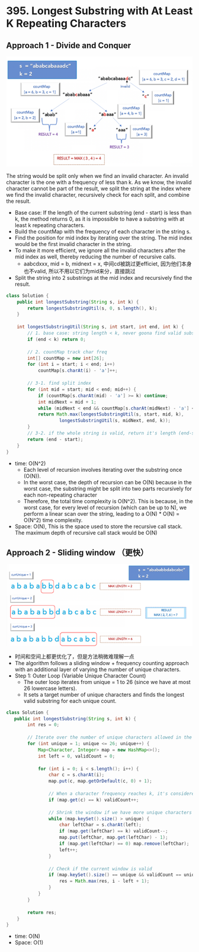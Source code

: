 # 395. Longest Substring with At Least K Repeating Characters

## Approach 1 - Divide and Conquer

![alt text](image-12.png)

The string would be split only when we find an invalid character. An invalid character is the one with a frequency of less than k. As we know, the invalid character cannot be part of the result, we split the string at the index where we find the invalid character, recursively check for each split, and combine the result.
- Base case: If the length of the current substring (end - start) is less than k, the method returns 0, as it is impossible to have a substring with at least k repeating characters.
- Build the countMap with the frequency of each character in the string s.
- Find the position for mid index by iterating over the string. The mid index would be the first invalid character in the string.
- To make it more efficient, we ignore all the invalid characters after the mid index as well, thereby reducing the number of recursive calls.
    - aabcdxxx, mid = b, midnext = x, 中间cd被跳过更efficiet, 因为他们本身也不valid, 所以不用以它们为mid来分，直接跳过
- Split the string into 2 substrings at the mid index and recursively find the result.

```java
class Solution {
    public int longestSubstring(String s, int k) {
        return longestSubstringUtil(s, 0, s.length(), k);
    }

    int longestSubstringUtil(String s, int start, int end, int k) {
        // 1. base case: string length < k, never goona find valid substring
        if (end < k) return 0;
        
        // 2. countMap track char freq
        int[] countMap = new int[26];
        for (int i = start; i < end; i++)
            countMap[s.charAt(i) - 'a']++;
        
        // 3-1. find split index 
        for (int mid = start; mid < end; mid++) {
            if (countMap[s.charAt(mid) - 'a'] >= k) continue;
            int midNext = mid + 1;
            while (midNext < end && countMap[s.charAt(midNext) - 'a'] < k) midNext++;
            return Math.max(longestSubstringUtil(s, start, mid, k),
                    longestSubstringUtil(s, midNext, end, k));
        }
        // 3-2. if the whole string is valid, return it's length (end-start)
        return (end - start);
    }
}
```
- time: O(N^2)
    - Each level of recursion involves iterating over the substring once (O(N)).
    - In the worst case, the depth of recursion can be O(N) because in the worst case, the substring might be split into two parts recursively for each non-repeating character
    - Therefore, the total time complexity is O(N^2). This is because, in the worst case, for every level of recursion (which can be up to N), we perform a linear scan over the string, leading to a O(N) * O(N) = O(N^2) time complexity.
- Space: O(N), This is the space used to store the recursive call stack. The maximum depth of recursive call stack would be O(N)


## Approach 2 - Sliding window （更快）

![alt text](image-13.png)

- 时间和空间上都更优化了，但是方法稍微难理解一点
- The algorithm follows a sliding window + frequency counting approach with an additional layer of varying the number of unique characters.
- Step 1: Outer Loop (Variable Unique Character Count)
    - The outer loop iterates from unique = 1 to 26 (since we have at most 26 lowercase letters).
    - It sets a target number of unique characters and finds the longest valid substring for each unique count.


```java
class Solution {
   public int longestSubstring(String s, int k) {
        int res = 0;
        
        // Iterate over the number of unique characters allowed in the substring
        for (int unique = 1; unique <= 26; unique++) {
            Map<Character, Integer> map = new HashMap<>();
            int left = 0, validCount = 0;

            for (int i = 0; i < s.length(); i++) {
                char c = s.charAt(i);
                map.put(c, map.getOrDefault(c, 0) + 1);
                
                // When a character frequency reaches k, it's considered valid
                if (map.get(c) == k) validCount++;

                // Shrink the window if we have more unique characters than allowed
                while (map.keySet().size() > unique) {
                    char leftChar = s.charAt(left);
                    if (map.get(leftChar) == k) validCount--;
                    map.put(leftChar, map.get(leftChar) - 1);
                    if (map.get(leftChar) == 0) map.remove(leftChar);
                    left++;
                }

                // Check if the current window is valid
                if (map.keySet().size() == unique && validCount == unique) {
                    res = Math.max(res, i - left + 1);
                }
            }
        }
        
        return res;
    }
}
```
- time: O(N)
- Space: O(1)